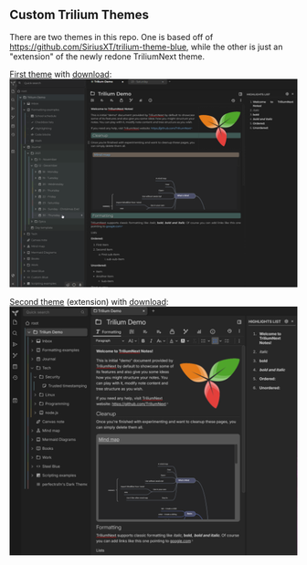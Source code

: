 
## Custom Trilium Themes

There are two themes in this repo. One is based off of https://github.com/SiriusXT/trilium-theme-blue, while the other is just an "extension" of the newly redone TriliumNext theme.

[First theme](./custom-dark-theme.css) with [download](themes/custom-dark-theme.zip):
![custom-blue](img/custom-blue.png)

[Second theme](./new-dark-theme.css) (extension) with [download](themes/new-dark-theme.zip):
![new-dark-theme](img/new-dark-theme.png)